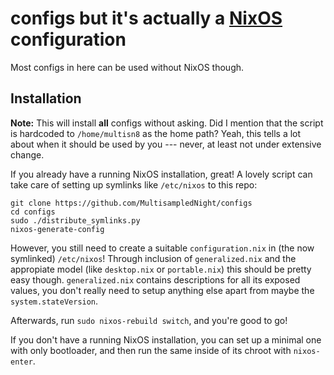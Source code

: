 # configs but it's actually a [NixOS](https://nixos.org) configuration

Most configs in here can be used without NixOS though.

## Installation

**Note:** This will install **all** configs without asking. Did I mention that the script is hardcoded to `/home/multisn8` as the home path? Yeah, this tells a lot about when it should be used by you --- never, at least not under extensive change.

If you already have a running NixOS installation, great! A lovely script can take care of setting up symlinks like `/etc/nixos` to this repo:

```console
git clone https://github.com/MultisampledNight/configs
cd configs
sudo ./distribute_symlinks.py
nixos-generate-config
```

However, you still need to create a suitable `configuration.nix` in (the now symlinked) `/etc/nixos`! Through inclusion of `generalized.nix` and the appropiate model (like `desktop.nix` or `portable.nix`) this should be pretty easy though. `generalized.nix` contains descriptions for all its exposed values, you don't really need to setup anything else apart from maybe the `system.stateVersion`.

Afterwards, run `sudo nixos-rebuild switch`, and you're good to go!

If you don't have a running NixOS installation, you can set up a minimal one with only bootloader, and then run the same inside of its chroot with `nixos-enter`.
